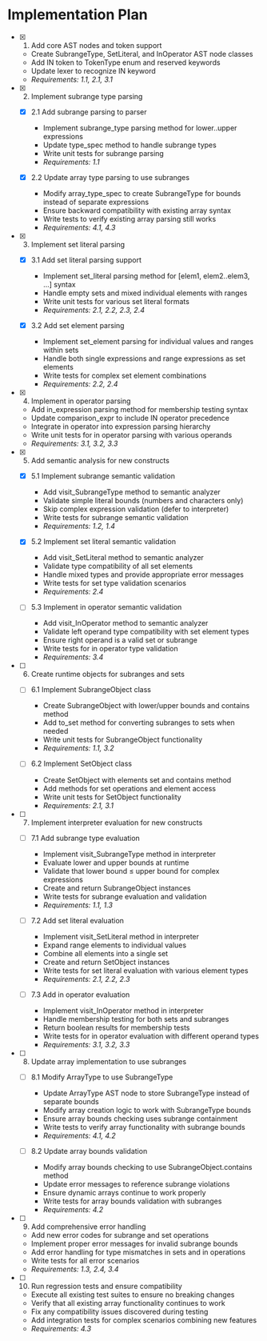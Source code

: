 # Implementation Plan

- [x] 1. Add core AST nodes and token support




  - Create SubrangeType, SetLiteral, and InOperator AST node classes
  - Add IN token to TokenType enum and reserved keywords
  - Update lexer to recognize IN keyword
  - _Requirements: 1.1, 2.1, 3.1_

- [x] 2. Implement subrange type parsing





  - [x] 2.1 Add subrange parsing to parser


    - Implement subrange_type parsing method for lower..upper expressions
    - Update type_spec method to handle subrange types
    - Write unit tests for subrange parsing
    - _Requirements: 1.1_

  - [x] 2.2 Update array type parsing to use subranges


    - Modify array_type_spec to create SubrangeType for bounds instead of separate expressions
    - Ensure backward compatibility with existing array syntax
    - Write tests to verify existing array parsing still works
    - _Requirements: 4.1, 4.3_

- [x] 3. Implement set literal parsing





  - [x] 3.1 Add set literal parsing support


    - Implement set_literal parsing method for [elem1, elem2..elem3, ...] syntax
    - Handle empty sets and mixed individual elements with ranges
    - Write unit tests for various set literal formats
    - _Requirements: 2.1, 2.2, 2.3, 2.4_



  - [x] 3.2 Add set element parsing
    - Implement set_element parsing for individual values and ranges within sets
    - Handle both single expressions and range expressions as set elements
    - Write tests for complex set element combinations
    - _Requirements: 2.2, 2.4_

- [x] 4. Implement in operator parsing





  - Add in_expression parsing method for membership testing syntax
  - Update comparison_expr to include IN operator precedence
  - Integrate in operator into expression parsing hierarchy
  - Write unit tests for in operator parsing with various operands
  - _Requirements: 3.1, 3.2, 3.3_

- [x] 5. Add semantic analysis for new constructs





  - [x] 5.1 Implement subrange semantic validation


    - Add visit_SubrangeType method to semantic analyzer
    - Validate simple literal bounds (numbers and characters only)
    - Skip complex expression validation (defer to interpreter)
    - Write tests for subrange semantic validation
    - _Requirements: 1.2, 1.4_

  - [x] 5.2 Implement set literal semantic validation


    - Add visit_SetLiteral method to semantic analyzer
    - Validate type compatibility of all set elements
    - Handle mixed types and provide appropriate error messages
    - Write tests for set type validation scenarios
    - _Requirements: 2.4_



  - [ ] 5.3 Implement in operator semantic validation
    - Add visit_InOperator method to semantic analyzer
    - Validate left operand type compatibility with set element types
    - Ensure right operand is a valid set or subrange
    - Write tests for in operator type validation
    - _Requirements: 3.4_

- [ ] 6. Create runtime objects for subranges and sets
  - [ ] 6.1 Implement SubrangeObject class
    - Create SubrangeObject with lower/upper bounds and contains method
    - Add to_set method for converting subranges to sets when needed
    - Write unit tests for SubrangeObject functionality
    - _Requirements: 1.1, 3.2_

  - [ ] 6.2 Implement SetObject class
    - Create SetObject with elements set and contains method
    - Add methods for set operations and element access
    - Write unit tests for SetObject functionality
    - _Requirements: 2.1, 3.1_

- [ ] 7. Implement interpreter evaluation for new constructs
  - [ ] 7.1 Add subrange type evaluation
    - Implement visit_SubrangeType method in interpreter
    - Evaluate lower and upper bounds at runtime
    - Validate that lower bound ≤ upper bound for complex expressions
    - Create and return SubrangeObject instances
    - Write tests for subrange evaluation and validation
    - _Requirements: 1.1, 1.3_

  - [ ] 7.2 Add set literal evaluation
    - Implement visit_SetLiteral method in interpreter
    - Expand range elements to individual values
    - Combine all elements into a single set
    - Create and return SetObject instances
    - Write tests for set literal evaluation with various element types
    - _Requirements: 2.1, 2.2, 2.3_

  - [ ] 7.3 Add in operator evaluation
    - Implement visit_InOperator method in interpreter
    - Handle membership testing for both sets and subranges
    - Return boolean results for membership tests
    - Write tests for in operator evaluation with different operand types
    - _Requirements: 3.1, 3.2, 3.3_

- [ ] 8. Update array implementation to use subranges
  - [ ] 8.1 Modify ArrayType to use SubrangeType
    - Update ArrayType AST node to store SubrangeType instead of separate bounds
    - Modify array creation logic to work with SubrangeType bounds
    - Ensure array bounds checking uses subrange containment
    - Write tests to verify array functionality with subrange bounds
    - _Requirements: 4.1, 4.2_

  - [ ] 8.2 Update array bounds validation
    - Modify array bounds checking to use SubrangeObject.contains method
    - Update error messages to reference subrange violations
    - Ensure dynamic arrays continue to work properly
    - Write tests for array bounds validation with subranges
    - _Requirements: 4.2_

- [ ] 9. Add comprehensive error handling
  - Add new error codes for subrange and set operations
  - Implement proper error messages for invalid subrange bounds
  - Add error handling for type mismatches in sets and in operations
  - Write tests for all error scenarios
  - _Requirements: 1.3, 2.4, 3.4_

- [ ] 10. Run regression tests and ensure compatibility
  - Execute all existing test suites to ensure no breaking changes
  - Verify that all existing array functionality continues to work
  - Fix any compatibility issues discovered during testing
  - Add integration tests for complex scenarios combining new features
  - _Requirements: 4.3_